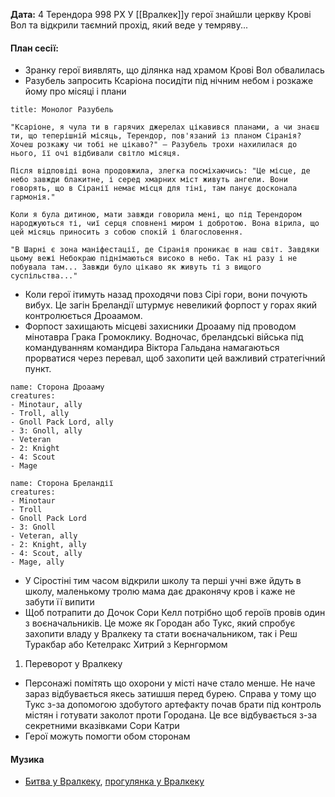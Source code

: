 **Дата:** 4 Терендора 998 РХ
У [[Вралкек]]у герої знайшли церкву Крові Вол та відкрили таємний прохід, який веде у темряву...

#### **План сесії:**
- Зранку герої виявлять, що ділянка над храмом Крові Вол обвалилась
- Разубель запросить Ксаріона посидіти під нічним небом і розкаже йому про місяці і плани
```ad-tip
title: Монолог Разубель

"Ксаріоне, я чула ти в гарячих джерелах цікавився планами, а чи знаєш ти, що теперішній місяць, Терендор, пов'язаний із планом Сіранія? Хочеш розкажу чи тобі не цікаво?" – Разубель трохи нахилилася до нього, її очі відбивали світло місяця. 

Після відповіді вона продовжила, злегка посміхаючись: "Це місце, де небо завжди блакитне, і серед хмарних міст живуть ангели. Вони говорять, що в Сіранії немає місця для тіні, там панує досконала гармонія."

Коли я була дитиною, мати завжди говорила мені, що під Терендором народжуються ті, чиї серця сповнені миром і добротою. Вона вірила, що цей місяць приносить з собою спокій і благословення.

"В Шарні є зона маніфестації, де Сіранія проникає в наш світ. Завдяки цьому вежі Небокраю піднімаються високо в небо. Так ні разу і не побувала там... Завжди було цікаво як живуть ті з вищого суспільства..."
```
- Коли герої ітимуть назад проходячи повз Сірі гори, вони почують вибух. Це загін Бреландії штурмує невеликий форпост у горах який контролюється Дроаамом.
- Форпост захищають місцеві захисники Дроааму під проводом мінотавра Грака Громоклику. Водночас, бреландські війська під командуванням командира Віктора Гальдана намагаються прорватися через перевал, щоб захопити цей важливий стратегічний пункт.
```encounter 
name: Сторона Дроааму
creatures: 
- Minotaur, ally
- Troll, ally
- Gnoll Pack Lord, ally
- 3: Gnoll, ally
- Veteran
- 2: Knight
- 4: Scout
- Mage
```
```encounter 
name: Сторона Бреландії
creatures: 
- Minotaur
- Troll
- Gnoll Pack Lord
- 3: Gnoll
- Veteran, ally
- 2: Knight, ally
- 4: Scout, ally
- Mage, ally
```
- У Сіростіні тим часом відкрили школу та перші учні вже йдуть в школу, маленькому тролю мама дає драконячу кров і каже не забути її випити
- Щоб потрапити до Дочок Сори Келл потрібно щоб героїв провів один з воєначальників. Це може як Городан або Тукс, який спробує захопити владу у Вралкеку та стати воєначальником, так і Реш Туракбар або Кетелракс Хитрий з Кернгормом
1. Переворот у Вралкеку
- Персонажі помітять що охорони у місті наче стало менше. Не наче зараз відбувається якесь затишшя перед бурею. Справа у тому що Тукс з-за допомогою здобутого артефакту почав брати під контроль містян і готувати заколот проти Городана. Це все відбувається з-за секретними вказівками Сори Катри
- Герої можуть помогти обом сторонам



#### Музика
- [Битва у Вралкеку](https://open.spotify.com/track/2Vb5ahurTXs8bli9CCmuq2?si=vA4Us3jBQcSKGjD0W9BfHQ), [прогулянка у Вралкеку](https://open.spotify.com/track/1nXYPsRvf5cl7mKAFcm6Ei?si=gu6NaSojRaqS_tniybt0Ig)